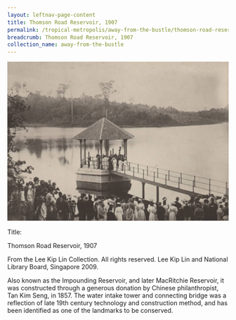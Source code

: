 ```yaml
---
layout: leftnav-page-content
title: Thomson Road Reservoir, 1907
permalink: /tropical-metropolis/away-from-the-bustle/thomson-road-reservoir-1907/
breadcrumb: Thomson Road Reservoir, 1907
collection_name: away-from-the-bustle
---
```


![Thomson Road Reservoir, 1907](/images/Sub3-6.jpg)
<div class="custom-caption">
<div><p>Title:</p><p>Thomson Road Reservoir, 1907</p></div>
<div>From the Lee Kip Lin Collection. All rights reserved. Lee Kip Lin and National Library Board, Singapore 2009.</div>
</div>

Also known as the Impounding Reservoir, and later MacRitchie Reservoir, it was constructed through a generous donation by Chinese philanthropist, Tan Kim Seng, in 1857. The water intake tower and connecting bridge was a reflection of late 19th century technology and construction method, and has been identified as one of the landmarks to be conserved. 

 
